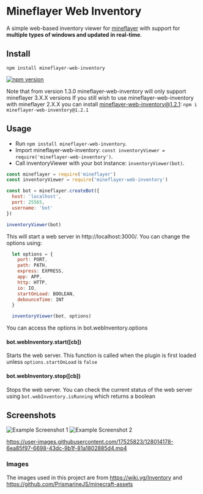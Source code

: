 # Mineflayer Web Inventory
A simple web-based inventory viewer for [mineflayer](https://github.com/PrismarineJS/mineflayer) with support for **multiple types of windows and updated in real-time**.

## Install
`npm install mineflayer-web-inventory`

[![npm version](https://badge.fury.io/js/mineflayer-web-inventory.svg)](https://badge.fury.io/js/mineflayer-web-inventory)

Note that from version 1.3.0 mineflayer-web-inventory will only support mineflayer 3.X.X versions
If you still wish to use mineflayer-web-inventory with mineflayer 2.X.X you can install mineflayer-web-inventory@1.2.1: `npm i mineflayer-web-inventory@1.2.1`

## Usage
- Run `npm install mineflayer-web-inventory`.
- Import mineflayer-web-inventory: `const inventoryViewer = require('mineflayer-web-inventory')`.
- Call inventoryViewer with your bot instance: `inventoryViewer(bot)`.

```js
const mineflayer = require('mineflayer')
const inventoryViewer = require('mineflayer-web-inventory')

const bot = mineflayer.createBot({
  host: 'localhost',
  port: 25565,
  username: 'bot'
})

inventoryViewer(bot)
```

This will start a web server in http://localhost:3000/.
You can change the options using:
```js
  let options = {
    port: PORT,
    path: PATH,
    express: EXPRESS,
    app: APP,
    http: HTTP,
    io: IO,
    startOnLoad: BOOLEAN,
    debounceTime: INT
  }

  inventoryViewer(bot, options)
```
You can access the options in bot.webInventory.options

#### bot.webInventory.start([cb])
Starts the web server. This function is called when the plugin is first loaded unless `options.startOnLoad` is `false`

#### bot.webInventory.stop([cb])
Stops the web server. You can check the current status of the web server using `bot.webInventory.isRunning` which returns a boolean

## Screenshots
![Example Screenshot 1](https://user-images.githubusercontent.com/17525823/128013976-493448e3-aa22-43bc-8fb9-428f1ccf9b5f.png)
![Example Screenshot 2](https://user-images.githubusercontent.com/17525823/128013983-31f50c2f-e453-401b-a697-d21682e0c980.png)

https://user-images.githubusercontent.com/17525823/128014178-6ea85f97-6698-43dc-9b1f-81a1802885d4.mp4

### Images
The images used in this project are from https://wiki.vg/Inventory and https://github.com/PrismarineJS/minecraft-assets